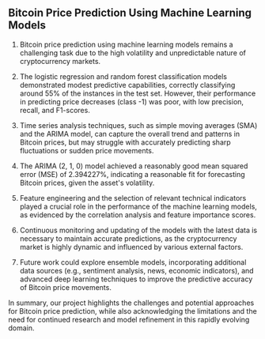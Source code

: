 ## Bitcoin Price Prediction Using Machine Learning Models

1. Bitcoin price prediction using machine learning models remains a challenging task due to the high volatility and unpredictable nature of cryptocurrency markets.

2. The logistic regression and random forest classification models demonstrated modest predictive capabilities, correctly classifying around 55% of the instances in the test set. However, their performance in predicting price decreases (class -1) was poor, with low precision, recall, and F1-scores.

3. Time series analysis techniques, such as simple moving averages (SMA) and the ARIMA model, can capture the overall trend and patterns in Bitcoin prices, but may struggle with accurately predicting sharp fluctuations or sudden price movements.

4. The ARIMA (2, 1, 0) model achieved a reasonably good mean squared error (MSE) of 2.394227%, indicating a reasonable fit for forecasting Bitcoin prices, given the asset's volatility.

5. Feature engineering and the selection of relevant technical indicators played a crucial role in the performance of the machine learning models, as evidenced by the correlation analysis and feature importance scores.

6. Continuous monitoring and updating of the models with the latest data is necessary to maintain accurate predictions, as the cryptocurrency market is highly dynamic and influenced by various external factors.

7. Future work could explore ensemble models, incorporating additional data sources (e.g., sentiment analysis, news, economic indicators), and advanced deep learning techniques to improve the predictive accuracy of Bitcoin price movements.

In summary, our project highlights the challenges and potential approaches for Bitcoin price prediction, while also acknowledging the limitations and the need for continued research and model refinement in this rapidly evolving domain.
